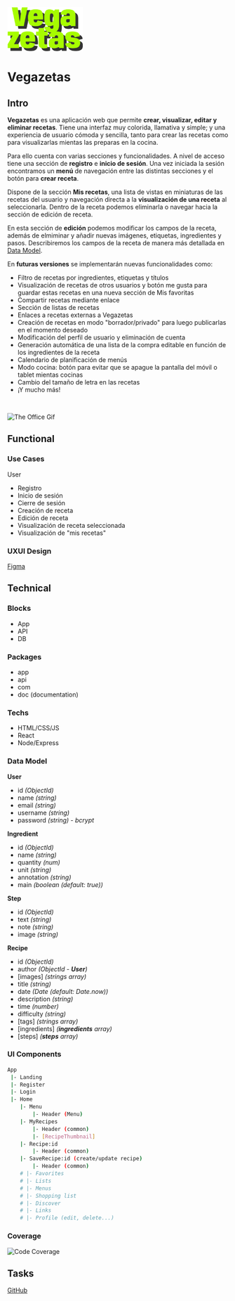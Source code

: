 <img src="./images/vegazeta-logo.png" height="100">

<br>

# Vegazetas

## Intro

**Vegazetas** es una aplicación web que permite **crear, visualizar, editar y eliminar recetas**. Tiene una interfaz muy colorida, llamativa y simple; y una experiencia de usuario cómoda y sencilla, tanto para crear las recetas como para visualizarlas mientas las preparas en la cocina.

Para ello cuenta con varias secciones y funcionalidades. A nivel de acceso tiene una sección de **registro** e **inicio de sesión**. Una vez iniciada la sesión encontramos un **menú** de navegación entre las distintas secciones y el botón para **crear receta**.

Dispone de la sección **Mis recetas**, una lista de vistas en miniaturas de las recetas del usuario y navegación directa a la **visualización de una receta** al seleccionarla. Dentro de la receta podemos eliminarla o navegar hacia la sección de edición de receta.

En esta sección de **edición** podemos modificar los campos de la receta, además de elmiminar y añadir nuevas imágenes, etiquetas, ingredientes y pasos. Describiremos los campos de la receta de manera más detallada en [Data Model](#data-model).

En **futuras versiones** se implementarán nuevas funcionalidades como:
- Filtro de recetas por ingredientes, etiquetas y títulos
- Visualización de recetas de otros usuarios y botón me gusta para guardar estas recetas en una nueva sección de Mis favoritas
- Compartir recetas mediante enlace
- Sección de listas de recetas
- Enlaces a recetas externas a Vegazetas
- Creación de recetas en modo "borrador/privado" para luego publicarlas en el momento deseado
- Modificación del perfil de usuario y eliminación de cuenta
- Generación automática de una lista de la compra editable en función de los ingredientes de la receta
- Calendario de planificación de menús
- Modo cocina: botón para evitar que se apague la pantalla del móvil o tablet mientas cocinas
- Cambio del tamaño de letra en las recetas
- ¡Y mucho más!

<br>

![The Office Gif](https://media3.giphy.com/media/v1.Y2lkPTc5MGI3NjExZjd0ZGh0czA0MHJ3aTFlaDhmcjBtMmtsMjM4eWh6dHNsdTBwN296ZyZlcD12MV9pbnRlcm5hbF9naWZfYnlfaWQmY3Q9Zw/hKyroc5P7axuU/giphy.webp)


## Functional

### Use Cases

User

- Registro
- Inicio de sesión
- Cierre de sesión
- Creación de receta
- Edición de receta
- Visualización de receta seleccionada
- Visualización de "mis recetas"


### UXUI Design

[Figma](https://www.figma.com/proto/wJ7OQyaNcJneXTPpf4jx6X/Vegazetas?node-id=149-214&t=m7ZNRd48c95egXOo-1&scaling=scale-down&content-scaling=fixed&page-id=149%3A212&starting-point-node-id=149%3A214)


## Technical

### Blocks

- App
- API
- DB

### Packages

- app
- api
- com
- doc (documentation)

### Techs

- HTML/CSS/JS
- React
- Node/Express

### Data Model

**User**
- id *(ObjectId)*
- name *(string)*
- email *(string)*
- username *(string)*
- password *(string) - bcrypt*

**Ingredient**
- id *(ObjectId)*
- name *(string)*
- quantity *(num)*
- unit *(string)*
- annotation *(string)*
- main *(boolean (default: true))*

**Step**
- id *(ObjectId)*
- text *(string)*
- note *(string)*
- image *(string)* 

**Recipe**
- id *(ObjectId)*
- author *(ObjectId - **User**)*
- [images] *(strings array)*
- title *(string)*
- date *(Date (default: Date.now))*
- description *(string)*
- time *(number)*
- difficulty *(string)*
- [tags] *(strings array)*
- [ingredients] *(**ingredients** array)*
- [steps] *(**steps** array)*

### UI Components

```sh
App
 |- Landing
 |- Register
 |- Login
 |- Home
    |- Menu
        |- Header (Menu)
    |- MyRecipes
        |- Header (common)
        |- [RecipeThumbnail]
    |- Recipe:id
        |- Header (common)
    |- SaveRecipe:id (create/update recipe)
        |- Header (common)
    # |- Favorites
    # |- Lists
    # |- Menus
    # |- Shopping list
    # |- Discover
    # |- Links
    # |- Profile (edit, delete...)
 ```

### Coverage

![Code Coverage](https://wac-cdn.atlassian.com/dam/jcr:f29e7890-4a7a-4590-bc8b-c4c775ec301d/CDmicro-600x338-retina2x-A_11-58-7.png?cdnVersion=2491)


## Tasks

[GitHub](https://github.com/b00tc4mp/isdi-parttime-202410/issues/45)
